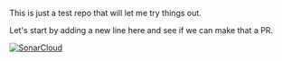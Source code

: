 This is just a test repo that will let me try things out.

Let's start by adding a new line here and see if we can make that a PR.


[![SonarCloud](https://sonarcloud.io/images/project_badges/sonarcloud-white.svg)](https://sonarcloud.io/summary/new_code?id=John-Clifton-SonarSource_limited-prime-sieve-c)
